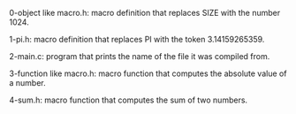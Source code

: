 0-object like macro.h: macro definition that replaces SIZE with the number 1024.

1-pi.h: macro definition that replaces PI with the token 3.14159265359.

2-main.c: program that prints the name of the file it was compiled from.

3-function like macro.h: macro function that computes the absolute value of a number.

4-sum.h: macro function that computes the sum of two numbers.
